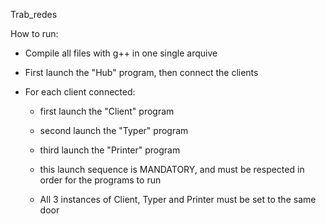 Trab_redes


How to run:

- Compile all files with g++ in one single arquive

- First launch the "Hub" program, then connect the clients

- For each client connected:

	- first launch the "Client" program

	- second launch the "Typer" program

	- third launch the "Printer" program

	- this launch sequence is MANDATORY, and must be respected in order for the programs to run

	- All 3 instances of Client, Typer and Printer must be set to the same door

